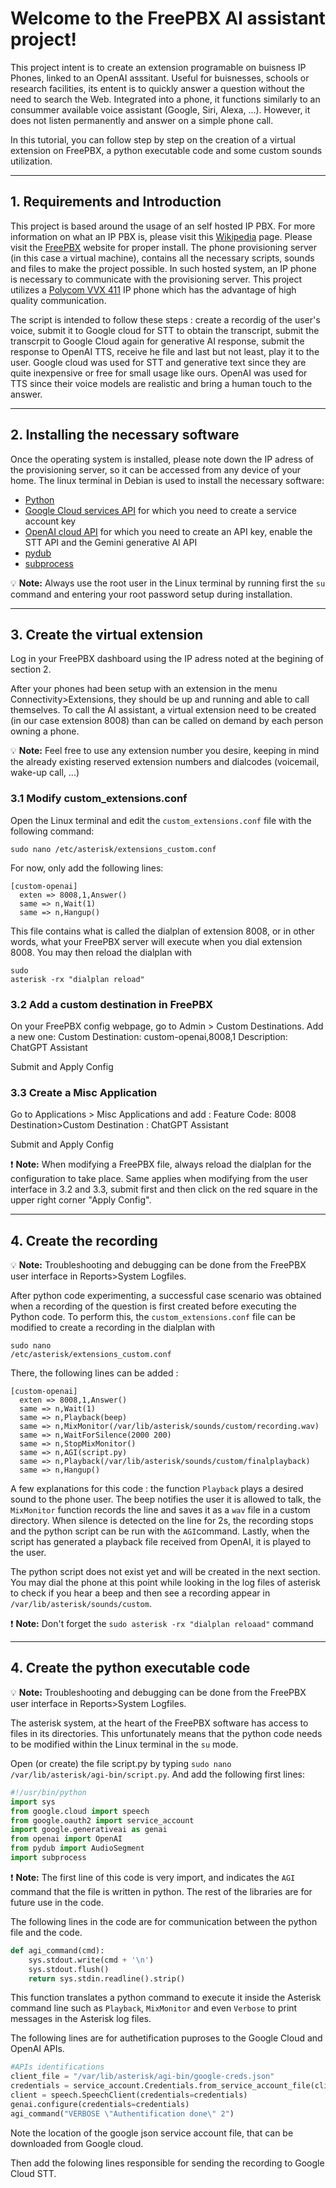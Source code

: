 # Welcome to the FreePBX AI assistant project!

This project intent is to create an extension programable on buisness IP Phones, linked to an OpenAI asssitant. Useful for buisnesses, schools or research facilities, its entent is to quickly answer a question without the need to search the Web. Integrated into a phone, it functions similarly to an consummer available voice assistant (Google, Siri, Alexa, ...). However, it does not listen permanently and answer on a simple phone call. 

In this tutorial, you can follow step by step on the creation of a virtual extension on FreePBX, a python executable code and some custom sounds utilization. 

---

## 1. Requirements and Introduction

This project is based around the usage of an self hosted IP PBX. For more information on what an IP PBX is, please visit this [Wikipedia](https://en.wikipedia.org/wiki/IP_PBX) page. Please visit the [FreePBX](https://www.freepbx.org/get-started/) website for proper install. The phone provisioning server (in this case a virtual machine), contains all the necessary scripts, sounds and files to make the project possible. 
In such hosted system, an IP phone is necessary to communicate with the provisioning server. This project utilizes a [Polycom VVX 411](https://www.voipsupply.com/polycom-vvx-411) IP phone which has the advantage of high quality communication. 

The script is intended to follow these steps : create a recordig of the user's voice, submit it to Google cloud for STT to obtain the transcript, submit the transcrpit to Google Cloud again for generative AI response, submit the response to OpenAI TTS, receive he file and last but not least, play it to the user. 
Google cloud was used for STT and generative text since they are quite inexpensive or free for small usage like ours. OpenAI was used for TTS since their voice models are realistic and bring a human touch to the answer. 

---

## 2. Installing the necessary software

Once the operating system is installed, please note down the IP adress of the provisioning server, so it can be accessed from any device of your home. 
The linux terminal in Debian is used to install the necessary software:
- [Python](https://wiki.debian.org/Python)
- [Google Cloud services API](https://github.com/googleapis/google-api-python-client) for which you need to create a service account key
- [OpenAI cloud API](https://platform.openai.com/docs/libraries?language=python) for which you need to create an API key, enable the STT API and the Gemini generative AI API
- [pydub](https://pypi.org/project/pydub/)
- [subprocess](https://pypi.org/project/subprocess.run/)

💡 **Note:** Always use the root user in the Linux terminal by running first the ``su`` command and entering your root password setup during installation. 

---

## 3. Create the virtual extension

Log in your FreePBX dashboard using the IP adress noted at the begining of section 2. 

After your phones had been setup with an extension in the menu Connectivity>Extensions, they should be up and running and able to call themselves. To call the AI assistant, a virtual extension need to be created (in our case extension 8008) than can be called on demand by each person owning a phone. 

💡 **Note:** Feel free to use any extension number you desire, keeping in mind the already existing reserved extension numbers and dialcodes (voicemail, wake-up call, ...)

### 3.1 Modify custom_extensions.conf

Open the Linux terminal and edit the ``custom_extensions.conf`` file with the following command:
<pre><code>sudo nano /etc/asterisk/extensions_custom.conf</code></pre>
For now, only add the following lines:
<pre><code>[custom-openai]
  exten => 8008,1,Answer()
  same => n,Wait(1)
  same => n,Hangup()
</code></pre>

This file contains what is called the dialplan of extension 8008, or in other words, what your FreePBX server will execute when you dial extension 8008. 
You may then reload the dialplan with <pre><code>sudo asterisk -rx "dialplan reload"</code></pre>

### 3.2 Add a custom destination in FreePBX 

On your FreePBX config webpage, go to Admin > Custom Destinations. Add a new one:
Custom Destination: custom-openai,8008,1
Description: ChatGPT Assistant

Submit and Apply Config
### 3.3 Create a Misc Application
Go to Applications > Misc Applications and add :
Feature Code: 8008
Destination>Custom Destination : ChatGPT Assistant

Submit and Apply Config

❗ **Note:** When modifying a FreePBX file, always reload the dialplan for the configuration to take place. Same applies when modifying from the user interface in 3.2 and 3.3, submit first and then click on the red square in the upper right corner "Apply Config". 

---

## 4. Create the recording

💡 **Note:** Troubleshooting and debugging can be done from the FreePBX user interface in Reports>System Logfiles. 

After python code experimenting, a successful case scenario was obtained when a recording of the question is first created before executing the Python code. To perform this, the ``custom_extensions.conf`` file can be modified to create a recording in the dialplan with <pre><code>sudo nano /etc/asterisk/extensions_custom.conf</code></pre>

There, the following lines can be added :

<pre><code>[custom-openai]
  exten => 8008,1,Answer()
  same => n,Wait(1)
  same => n,Playback(beep)
  same => n,MixMonitor(/var/lib/asterisk/sounds/custom/recording.wav)
  same => n,WaitForSilence(2000 200)
  same => n,StopMixMonitor()
  same => n,AGI(script.py)
  same => n,Playback(/var/lib/asterisk/sounds/custom/finalplayback)
  same => n,Hangup()
</code></pre>

A few explanations for this code : the function ``Playback`` plays a desired sound to the phone user. The beep notifies the user it is allowed to talk, the ``MixMonitor`` function records the line and saves it as a ``wav`` file in a custom directory. When silence is detected on the line for 2s, the recording stops and the python script can be run with the ``AGI``command. Lastly, when the script has generated a playback file received from OpenAI, it is played to the user. 

The python script does not exist yet and will be created in the next section. You may dial the phone at this point while looking in the log files of asterisk to check if you hear a beep and then see a recording appear in ``/var/lib/asterisk/sounds/custom``. 

❗ **Note:** Don't forget the ``sudo asterisk -rx "dialplan reloaad"`` command


---

## 4. Create the python executable code

💡 **Note:** Troubleshooting and debugging can be done from the FreePBX user interface in Reports>System Logfiles. 

The asterisk system, at the heart of the FreePBX software has access to files in its directories. This unfortunately means that the python code needs to be modified within the Linux terminal in the ``su`` mode. 

Open (or create) the file script.py by typing ``sudo nano /var/lib/asterisk/agi-bin/script.py``. And add the following first lines: 

```python
#!/usr/bin/python
import sys
from google.cloud import speech
from google.oauth2 import service_account
import google.generativeai as genai
from openai import OpenAI
from pydub import AudioSegment
import subprocess

```
❗ **Note:** The first line of this code is very import, and indicates the ``AGI`` command that the file is written in python. The rest of the libraries are for future use in the code. 

The following lines in the code are for communication between the python file and the code. 
```python
def agi_command(cmd):
    sys.stdout.write(cmd + '\n')
    sys.stdout.flush()
    return sys.stdin.readline().strip()
```
This function translates a python command to execute it inside the Asterisk command line such as ``Playback``, ``MixMonitor`` and even ``Verbose`` to print messages in the Asterisk log files. 

The following lines are for authetification puproses to the Google Cloud and OpenAI APIs. 

```python
#APIs identifications
client_file = "/var/lib/asterisk/agi-bin/google-creds.json"
credentials = service_account.Credentials.from_service_account_file(client_file)
client = speech.SpeechClient(credentials=credentials)
genai.configure(credentials=credentials)
agi_command("VERBOSE \"Authentification done\" 2")
```
Note the location of the google json service account file, that can be downloaded from Google cloud. 

Then add the folowing lines responsible for sending the recording to Google Cloud STT. 
